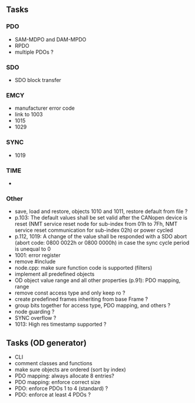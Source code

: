## Tasks
### PDO
- SAM-MDPO and DAM-MPDO
- RPDO
- multiple PDOs ?

### SDO
- SDO block transfer

### EMCY
- manufacturer error code
- link to 1003
- 1015
- 1029

### SYNC
- 1019

### TIME
- 

### Other
- save, load and restore, objects 1010 and 1011, restore default from file ?
- p.103: The default values shall be set valid after the CANopen device is reset (NMT service reset node for sub-index from 01h to 7Fh, NMT service reset communication for sub-index 02h) or power cycled
- p.112, 1019: A change of the value shall be responded with a SDO abort (abort code: 0800 0022h or 0800 0000h) in case the sync cycle period is unequal to 0
- 1001: error register
- remove #include <cstdio> <cstdlib>
- node.cpp: make sure function code is supported (filters)
- implement all predefined objects
- OD object value range and all other properties (p.91): PDO mapping, range
- remove const access type and only keep ro ?
- create predefined frames inheriting from base Frame ?
- group bits together for access type, PDO mapping, and others ?
- node guarding ?
- SYNC overflow ?
- 1013: High res timestamp supported ?

## Tasks (OD generator)
- CLI
- comment classes and functions
- make sure objects are ordered (sort by index)
- PDO mapping: always allocate 8 entries?
- PDO mapping: enforce correct size
- PDO: enforce PDOs 1 to 4 (standard) ?
- PDO: enforce at least 4 PDOs ?
